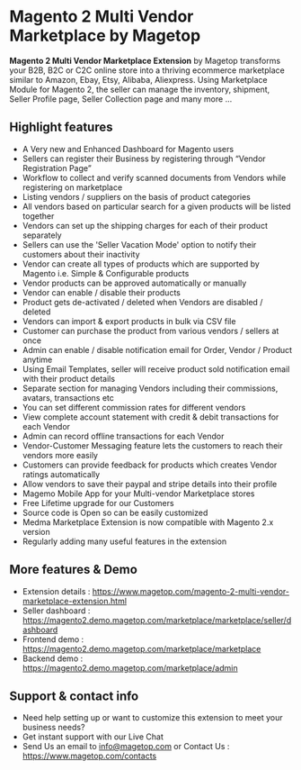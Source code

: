 # Magento 2 Multi Vendor Marketplace by Magetop

**Magento 2 Multi Vendor Marketplace Extension** by Magetop transforms your B2B, B2C or C2C online store into a thriving ecommerce marketplace similar to Amazon, Ebay, Etsy, Alibaba, Aliexpress. Using Marketplace Module for Magento 2, the seller can manage the inventory, shipment, Seller Profile page, Seller Collection page and many more ...

## Highlight features

- A Very new and Enhanced Dashboard for Magento users
- Sellers can register their Business by registering through “Vendor Registration Page”
- Workflow to collect and verify scanned documents from Vendors while registering on marketplace
- Listing vendors / suppliers on the basis of product categories
- All vendors based on particular search for a given products will be listed together
- Vendors can set up the shipping charges for each of their product separately
- Sellers can use the 'Seller Vacation Mode' option to notify their customers about their inactivity
- Vendor can create all types of products which are supported by Magento i.e. Simple & Configurable products
- Vendor products can be approved automatically or manually
- Vendor can enable / disable their products
- Product gets de-activated / deleted when Vendors are disabled / deleted
- Vendors can import & export products in bulk via CSV file
- Customer can purchase the product from various vendors / sellers at once
- Admin can enable / disable notification email for Order, Vendor / Product anytime
- Using Email Templates, seller will receive product sold notification email with their product details
- Separate section for managing Vendors including their commissions, avatars, transactions etc
- You can set different commission rates for different vendors
- View complete account statement with credit & debit transactions for each Vendor
- Admin can record offline transactions for each Vendor
- Vendor-Customer Messaging feature lets the customers to reach their vendors more easily
- Customers can provide feedback for products which creates Vendor ratings automatically
- Allow vendors to save their paypal and stripe details into their profile
- Magemo Mobile App for your Multi-vendor Marketplace stores
- Free Lifetime upgrade for our Customers
- Source code is Open so can be easily customized
- Medma Marketplace Extension is now compatible with Magento 2.x version
- Regularly adding many useful features in the extension

## More features & Demo

- Extension details : https://www.magetop.com/magento-2-multi-vendor-marketplace-extension.html
- Seller dashboard : https://magento2.demo.magetop.com/marketplace/marketplace/seller/dashboard
- Frontend demo : https://magento2.demo.magetop.com/marketplace/marketplace
- Backend demo : https://magento2.demo.magetop.com/marketplace/admin

## Support & contact info

- Need help setting up or want to customize this extension to meet your business needs? 
- Get instant support with our Live Chat
- Send Us an email to info@magetop.com or Contact Us : https://www.magetop.com/contacts
